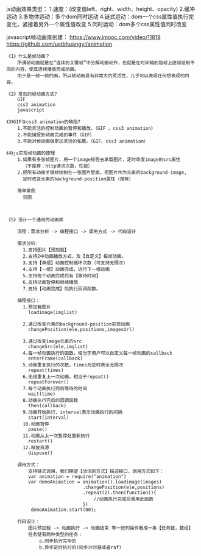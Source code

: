 js动画效果类型：
  1.速度：(改变值left、right、width、height、opacity)
  2.缓冲运动
  3.多物体运动：多个dom同时运动
  4.链式运动：dom一个css属性值执行完变化，紧接着另外一个属性值改变
  5.同时运动：dom多个css属性值同时改变


javascript帧动画库创建：
  https://www.imooc.com/video/11819
  https://github.com/ustbhuangyi/animation

	《1》什么是帧动画？
        所谓帧动画就是在“连续的关键帧”中分解动画动作，也就是在时间轴的每帧上逐帧绘制不同的内容，使其连续播放而成动画。
		由于是一帧一帧的画，所以帧动画具有非常大的灵活性，几乎可以表现任何想表现的内容。

	《2》常见的帧动画方式?
        GIF 
        css3 animation
        javascript

	《3》GIF与css3 animation的缺陷?
        1.不能灵活的控制动画的暂停和播放。（GIF 、css3 animation）
        2.不能捕捉到动画完成的事件（GIF）
        3.不能对帧动画做更加灵活的拓展。（GIF、css3 animation）

	《4》js实现帧动画的原理
        1.如果有多张帧图片，用一个image标签去承载图片，定时改变image的src属性
          （不推荐：http请求次数，性能）
        2.把所有动画关键帧绘制在一张图片里面，把图片作为元素的background-image,
          定时改变元素的background-position属性（推荐）

        简单案例
          见图



	《5》设计一个通用的动画库
	
		流程：需求分析 -> 编程接口 -> 调用方式 -> 代码设计
		
		需求分析:
          1.支持图片【预加载】
          2.支持2中动画播放方式，及【自定义】每帧动画。
          3.支持【单组】动画控制循环次数（可支持无限次） 
          4.支持【一组】动画完成，进行下一组动画
          5.支持每个动画完成后有【等待时间】
          6.支持动画暂停和继续播放
          7.支持【动画完成】后执行回调函数。

		编程接口：
          1.预加载图片
			loadimage(imglist)
			
          2.通过改变元素的background-position实现动画
			changePosition(ele,positions,imagesUrl) 
			
          3.通过改变image元素的src
			changeSrc(ele,imglist)
          4.每一帧动画执行的函数，相当于用户可以自定义每一帧动画的callback
			enterFrame(callback)
          5.动画重复执行的次数，times为空时表示无限次
			repeat(times)
          6.无线重复上一次动画，相当于repeat()
			repeatForever()
          7.每个动画执行完后等待的时间
			wait(time)
          8.动画执行完后的回调函数
			then(callback)
          9.动画开始执行，interval表示动画执行的间隔
			start(interval) 
          10.动画暂停
			pause()   
          11.动画从上一次暂停处重新执行
			restart() 
          12.释放资源
			dispose()
		
		调用方式：
			支持链式调用，我们期望【动词的方式】描述接口，调用方式如下：
			var animation = require("animation")
			var demoAnimation = animation().loadimage(images)
								.changePosition(ele,positions)
								.repeat(2).then(function(){
									//动画执行完成后调用此函数 
								})
             demoAnimation.start(80);

		代码设计：
			图片预加载 -> 动画执行 -> 动画结束 等一些列操作看成一条【任务链，数组】
			任务链有两种类型的任务：
				a.同步执行完毕的
				b.异步定时执行的(同步计时器或者raf)
